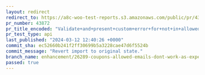 ```yaml
---
layout: redirect
redirect_to: https://a8c-woo-test-reports.s3.amazonaws.com/public/pr/43872/api/index.html
pr_number: 43872
pr_title_encoded: "Validate+and+present+custom+error+for+not+in+allowed+emails+coupons"
pr_test_type: api
last_published: "2024-03-12 12:40:26 +0000"
commit_sha: ec52660b241f2ff30699b5a3228cae47d6f5524b
commit_message: "Revert import to original state."
branch_name: enhancement/26289-coupons-allowed-emails-dont-work-as-expected
passed: true
---
```

